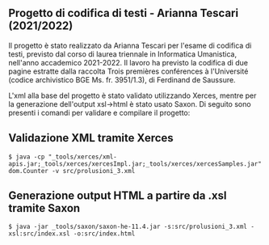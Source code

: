 ## Progetto di codifica di testi - Arianna Tescari (2021/2022)

Il progetto è stato realizzato da Arianna Tescari per l'esame di codifica di testi, previsto dal corso di laurea triennale in Informatica Umanistica, nell'anno accademico 2021-2022.
Il lavoro ha previsto la codifica di due pagine estratte dalla raccolta Trois premières conférences à l'Université (codice archivistico BGE Ms. fr. 3951/1.3), di Ferdinand de Saussure.

L'xml alla base del progetto è stato validato utilizzando Xerces, mentre per la generazione dell'output xsl->html è stato usato Saxon.
Di seguito sono presenti i comandi per validare e compilare il progetto:

## Validazione XML tramite Xerces

```shell
$ java -cp "_tools/xerces/xml-apis.jar;_tools/xerces/xercesImpl.jar;_tools/xerces/xercesSamples.jar" dom.Counter -v src/prolusioni_3.xml
```

## Generazione output HTML a partire da .xsl tramite Saxon

```shell
$ java -jar _tools/saxon/saxon-he-11.4.jar -s:src/prolusioni_3.xml -xsl:src/index.xsl -o:src/index.html
```